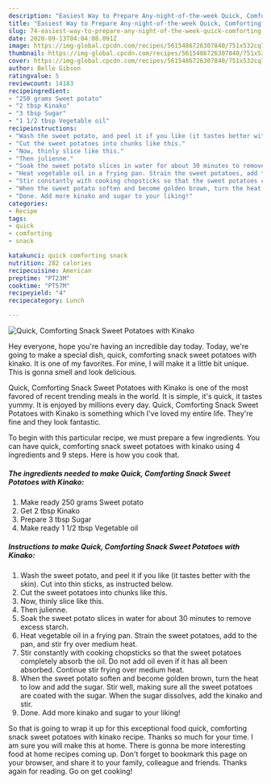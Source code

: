 ```yaml
---
description: "Easiest Way to Prepare Any-night-of-the-week Quick, Comforting Snack Sweet Potatoes with Kinako"
title: "Easiest Way to Prepare Any-night-of-the-week Quick, Comforting Snack Sweet Potatoes with Kinako"
slug: 74-easiest-way-to-prepare-any-night-of-the-week-quick-comforting-snack-sweet-potatoes-with-kinako
date: 2020-09-13T04:04:08.091Z
image: https://img-global.cpcdn.com/recipes/5615486726307840/751x532cq70/quick-comforting-snack-sweet-potatoes-with-kinako-recipe-main-photo.jpg
thumbnail: https://img-global.cpcdn.com/recipes/5615486726307840/751x532cq70/quick-comforting-snack-sweet-potatoes-with-kinako-recipe-main-photo.jpg
cover: https://img-global.cpcdn.com/recipes/5615486726307840/751x532cq70/quick-comforting-snack-sweet-potatoes-with-kinako-recipe-main-photo.jpg
author: Belle Gibson
ratingvalue: 5
reviewcount: 14183
recipeingredient:
- "250 grams Sweet potato"
- "2 tbsp Kinako"
- "3 tbsp Sugar"
- "1 1/2 tbsp Vegetable oil"
recipeinstructions:
- "Wash the sweet potato, and peel it if you like (it tastes better with the skin). Cut into thin sticks, as instructed below."
- "Cut the sweet potatoes into chunks like this."
- "Now, thinly slice like this."
- "Then julienne."
- "Soak the sweet potato slices in water for about 30 minutes to remove excess starch."
- "Heat vegetable oil in a frying pan. Strain the sweet potatoes, add to the pan, and stir fry over medium heat."
- "Stir constantly with cooking chopsticks so that the sweet potatoes completely absorb the oil. Do not add oil even if it has all been absorbed. Continue stir frying over medium heat."
- "When the sweet potato soften and become golden brown, turn the heat to low and add the sugar. Stir well, making sure all the sweet potatoes are coated with the sugar. When the sugar dissolves, add the kinako and stir."
- "Done. Add more kinako and sugar to your liking!"
categories:
- Recipe
tags:
- quick
- comforting
- snack

katakunci: quick comforting snack 
nutrition: 282 calories
recipecuisine: American
preptime: "PT23M"
cooktime: "PT57M"
recipeyield: "4"
recipecategory: Lunch

---
```



![Quick, Comforting Snack Sweet Potatoes with Kinako](https://img-global.cpcdn.com/recipes/5615486726307840/751x532cq70/quick-comforting-snack-sweet-potatoes-with-kinako-recipe-main-photo.jpg)

Hey everyone, hope you're having an incredible day today. Today, we're going to make a special dish, quick, comforting snack sweet potatoes with kinako. It is one of my favorites. For mine, I will make it a little bit unique. This is gonna smell and look delicious.

Quick, Comforting Snack Sweet Potatoes with Kinako is one of the most favored of recent trending meals in the world. It is simple, it's quick, it tastes yummy. It is enjoyed by millions every day. Quick, Comforting Snack Sweet Potatoes with Kinako is something which I've loved my entire life. They're fine and they look fantastic.




To begin with this particular recipe, we must prepare a few ingredients. You can have quick, comforting snack sweet potatoes with kinako using 4 ingredients and 9 steps. Here is how you cook that.

<!--inarticleads1-->

##### The ingredients needed to make Quick, Comforting Snack Sweet Potatoes with Kinako:

1. Make ready 250 grams Sweet potato
1. Get 2 tbsp Kinako
1. Prepare 3 tbsp Sugar
1. Make ready 1 1/2 tbsp Vegetable oil




<!--inarticleads2-->

##### Instructions to make Quick, Comforting Snack Sweet Potatoes with Kinako:

1. Wash the sweet potato, and peel it if you like (it tastes better with the skin). Cut into thin sticks, as instructed below.
1. Cut the sweet potatoes into chunks like this.
1. Now, thinly slice like this.
1. Then julienne.
1. Soak the sweet potato slices in water for about 30 minutes to remove excess starch.
1. Heat vegetable oil in a frying pan. Strain the sweet potatoes, add to the pan, and stir fry over medium heat.
1. Stir constantly with cooking chopsticks so that the sweet potatoes completely absorb the oil. Do not add oil even if it has all been absorbed. Continue stir frying over medium heat.
1. When the sweet potato soften and become golden brown, turn the heat to low and add the sugar. Stir well, making sure all the sweet potatoes are coated with the sugar. When the sugar dissolves, add the kinako and stir.
1. Done. Add more kinako and sugar to your liking!




So that is going to wrap it up for this exceptional food quick, comforting snack sweet potatoes with kinako recipe. Thanks so much for your time. I am sure you will make this at home. There is gonna be more interesting food at home recipes coming up. Don't forget to bookmark this page on your browser, and share it to your family, colleague and friends. Thanks again for reading. Go on get cooking!
